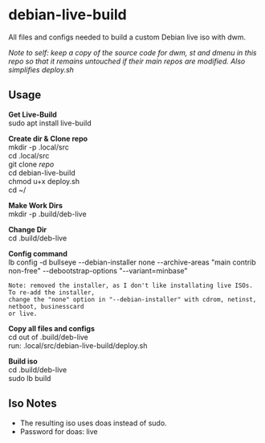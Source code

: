 # debian-live-build

All files and configs needed to build a custom Debian live iso with dwm.

_Note to self: keep a copy of the source code for dwm, st and dmenu in this repo so that it remains untouched if their main repos are modified. Also simplifies deploy.sh_

## Usage

**Get Live-Build**  
sudo apt install live-build  

**Create dir & Clone repo**  
mkdir -p .local/src  
cd .local/src  
git clone _repo_  
cd debian-live-build  
chmod u+x deploy.sh  
cd ~/

**Make Work Dirs**  
mkdir -p .build/deb-live  

**Change Dir**  
cd .build/deb-live  

**Config command**  
lb config -d bullseye --debian-installer none --archive-areas "main contrib non-free" --debootstrap-options "--variant=minbase"  

```
Note: removed the installer, as I don't like installating live ISOs. To re-add the installer,  
change the "none" option in "--debian-installer" with cdrom, netinst, netboot, businesscard  
or live.
```

**Copy all files and configs**  
cd out of .build/deb-live  
run: .local/src/debian-live-build/deploy.sh  

**Build iso**  
cd .build/deb-live  
sudo lb build  

## Iso Notes
* The resulting iso uses doas instead of sudo.
* Password for doas: live

